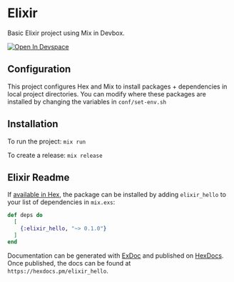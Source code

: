 # Elixir

Basic Elixir project using Mix in Devbox.

[![Open In Devspace](https://www.jetify.com/img/devbox/open-in-devspace.svg)](https://auth.jetify.com/devspace/templates/elixir)

## Configuration

This project configures Hex and Mix to install packages + dependencies in local project directories. You can modify where these packages are installed by changing the variables in `conf/set-env.sh`

## Installation

To run the project: `mix run`

To create a release: `mix release`

## Elixir Readme

If [available in Hex](https://hex.pm/docs/publish), the package can be installed
by adding `elixir_hello` to your list of dependencies in `mix.exs`:

```elixir
def deps do
  [
    {:elixir_hello, "~> 0.1.0"}
  ]
end
```

Documentation can be generated with [ExDoc](https://github.com/elixir-lang/ex_doc)
and published on [HexDocs](https://hexdocs.pm). Once published, the docs can
be found at `https://hexdocs.pm/elixir_hello`.
